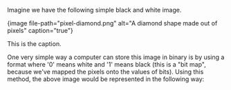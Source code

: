 Imagine we have the following simple black and white image.

{image file-path="pixel-diamond.png" alt="A diamond shape made out of pixels" caption="true"}

This is the caption.

One very simple way a computer can store this image in binary is by using a format where '0' means white and '1' means black (this is a "bit map", because we've mapped the pixels onto the values of bits). Using this method, the above image would be represented in the following way:
